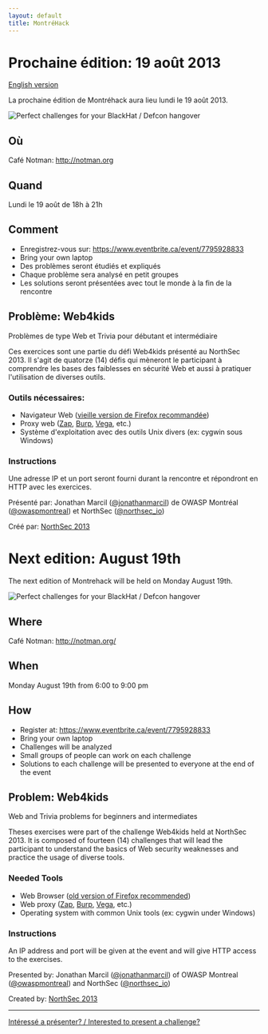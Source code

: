 ```yaml
---
layout: default
title: MontréHack
---
```


# Prochaine édition: 19 août 2013
[English version](#english)

La prochaine édition de Montréhack aura lieu lundi le 19 août 2013.

![Perfect challenges for your BlackHat / Defcon hangover](http://i.imgur.com/Bypqvfs.png)

## Où
Café Notman: http://notman.org

## Quand
Lundi le 19 août de 18h à 21h

## Comment
* Enregistrez-vous sur: https://www.eventbrite.ca/event/7795928833
* Bring your own laptop
* Des problèmes seront étudiés et expliqués
* Chaque problème sera analysé en petit groupes
* Les solutions seront présentées avec tout le monde à la fin de la rencontre

## Problème: Web4kids

Problèmes de type Web et Trivia pour débutant et intermédiaire

Ces exercices sont une partie du défi Web4kids présenté au NorthSec
2013. Il s'agit de quatorze (14) défis qui mèneront le participant à
comprendre les bases des faiblesses en sécurité Web et aussi à pratiquer
l'utilisation de diverses outils.

### Outils nécessaires:

* Navigateur Web ([vieille version de Firefox recommandée](http://portableapps.com/apps/internet/firefox_portable/localization#legacy36))
* Proxy web ([Zap](https://code.google.com/p/zaproxy/downloads/list),
  [Burp](http://portswigger.net/burp/downloadfree.html),
  [Vega](http://www.subgraph.com/vega_download.php),
  etc.)
* Système d'exploitation avec des outils Unix divers (ex: cygwin sous Windows)

### Instructions

Une adresse IP et un port seront fourni durant la rencontre et
répondront en HTTP avec les exercices.

Présenté par: Jonathan Marcil ([@jonathanmarcil](https://twitter.com/jonathanmarcil)) de OWASP Montréal ([@owaspmontreal](https://twitter.com/owaspmontreal)) et NorthSec ([@northsec_io](https://twitter.com/NorthSec_io))

Créé par: [NorthSec 2013](https://nsec.io/)

<a id="english"></a>
# Next edition: August 19th

The next edition of Montrehack will be held on Monday August 19th.

![Perfect challenges for your BlackHat / Defcon hangover](http://i.imgur.com/Bypqvfs.png)

## Where
Café Notman: http://notman.org/

## When
Monday August 19th from 6:00 to 9:00 pm

## How
* Register at: https://www.eventbrite.ca/event/7795928833
* Bring your own laptop
* Challenges will be analyzed
* Small groups of people can work on each challenge
* Solutions to each challenge will be presented to everyone at the end of the event

## Problem: Web4kids

Web and Trivia problems for beginners and intermediates

Theses exercises were part of the challenge Web4kids held at NorthSec
2013. It is composed of fourteen (14) challenges that will lead the
participant to understand the basics of Web security weaknesses and
practice the usage of diverse tools.

### Needed Tools

* Web Browser ([old version of Firefox recommended](http://portableapps.com/apps/internet/firefox_portable/localization#legacy36))
* Web proxy ([Zap](https://code.google.com/p/zaproxy/downloads/list),
  [Burp](http://portswigger.net/burp/downloadfree.html),
  [Vega](http://www.subgraph.com/vega_download.php),
  etc.)
* Operating system with common Unix tools (ex: cygwin under Windows)

### Instructions

An IP address and port will be given at the event and will give HTTP
access to the exercises.

Presented by: Jonathan Marcil ([@jonathanmarcil](https://twitter.com/jonathanmarcil)) of OWASP Montreal ([@owaspmontreal](https://twitter.com/owaspmontreal)) and NorthSec ([@northsec_io](https://twitter.com/NorthSec_io))

Created by: [NorthSec 2013](https://nsec.io/)

<hr/>

[Intéressé a présenter? / Interested to present a challenge?](https://github.com/montrehack/montrehack.github.com/wiki/Present-at-Montrehack)
